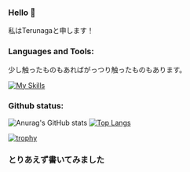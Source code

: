 ### Hello 👋

  私はTerunagaと申します！


<p align="left">
</p>

<h3 align="left">Languages and Tools:</h3>

少し触ったものもあればがっつり触ったものもあります。

[![My Skills](https://skillicons.dev/icons?i=c,cpp,py,js,ts,java,php,html,css,latex,nodejs,express,react,nextjs,nestjs,firebase,flask,webpack,vercel,git,github,vscode)](https://skillicons.dev)

<h3 align="left">Github status:</h3>

![Anurag's GitHub stats](https://github-readme-stats.vercel.app/api?username=teru12012000&show_icons=true&theme=radical)
[![Top Langs](https://github-readme-stats.vercel.app/api/top-langs/?username=teru12012000&layout=compact)](https://github.com/anuraghazra/github-readme-stats)

[![trophy](https://github-profile-trophy.vercel.app/?username=teru12012000)](https://github.com/ryo-ma/github-profile-trophy)


### とりあえず書いてみました
<!--
**teru12012000/teru12012000** is a ✨ _special_ ✨ repository because its `README.md` (this file) appears on your GitHub profile.

Here are some ideas to get you started:

- 🔭 I’m currently working on ...
- 🌱 I’m currently learning ...
- 👯 I’m looking to collaborate on ...
- 🤔 I’m looking for help with ...
- 💬 Ask me about ...
- 📫 How to reach me: ...
- 😄 Pronouns: ...
- ⚡ Fun fact: ...
-->
